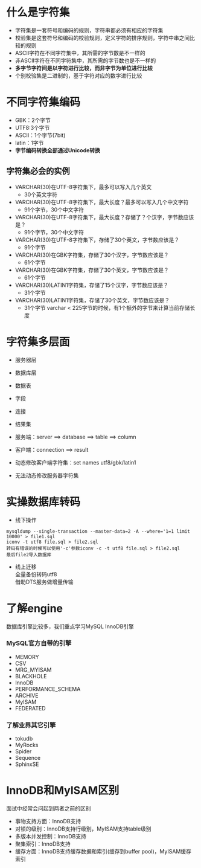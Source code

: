 # 什么是字符集

- 字符集是一套符号和编码的规则，字符串都必须有相应的字符集
- 校验集是这套符号和编码的校验规则，定义字符的排序规则，字符中串之间比较的规则
- ASCII字符在不同字符集中，其所需的字节数是不一样的
- 非ASCII字符在不同字符集中，其所需的字节数也是不一样的
- **多字节字符间是以字符进行比较，而非字节为单位进行比较**
- 个别校验集是二进制的，基于字符对应的数字进行比较

# 不同字符集编码

- GBK：2个字节
- UTF8:3个字节
- ASCII：1个字节(7bit)
- latin：1字节
- **字节编码转换全部通过Unicode转换**

## 字符集必会的实例

- VARCHAR(30)在UTF-8字符集下，最多可以写入几个英文
	- 30个英文字符
- VARCHAR(30)在UTF-8字符集下，最大长度？最多可以写入几个中文字符
	- 91个字节，30个中文字符
- VARCHAR(30)在UTF-8字符集下，最大长度？存储了？个汉字，字节数应该是？
	- 91个字节，30个中文字符
- VARCHAR(30)在UTF-8字符集下，存储了30个英文，字节数应该是？
	- 91个字节
- VARCHAR(30)在GBK字符集，存储了30个汉字，字节数应该是？
	- 61个字节
- VARCHAR(30)在GBK字符集，存储了30个英文，字节数应该是？
	- 61个字节
- VARCHAR(30)LATIN1字符集，存储了15个汉字，字节数应该是？
	- 31个字节
- VARCHAR(30)LATIN1字符集，存储了30个英文，字节数应该是？
	- 31个字节
varchar < 225字节的时候，有1个额外的字节来计算当前存储长度


# 字符集多层面

- 服务器层                     
- 数据库层
- 数据表
- 字段
- 连接
- 结果集

- 服务端：server ==> database ==> table ==> column
- 客户端：connection ==> result
- 动态修改客户端字符集：set names utf8/gbk/latin1
- 无法动态修改服务器字符集

# 实操数据库转码

- 线下操作
```
mysqldump --single-transaction --master-data=2 -A --where='1=1 limit 10000' > file1.sql
iconv -t utf8 file.sql > file2.sql
转码有错误的时候可以使用'-c'参数iconv -c -t utf8 file.sql > file2.sql
最后file2导入数据库
```

- 线上迁移  
全量备份转码utf8  
借助DTS服务做增量传输 


# 了解engine

数据库引擎比较多，我们重点学习MySQL InnoDB引擎 

### MySQL官方自带的引擎

- MEMORY            
- CSV               
- MRG_MYISAM        
- BLACKHOLE         
- InnoDB            
- PERFORMANCE_SCHEMA
- ARCHIVE           
- MyISAM            
- FEDERATED         

### 了解业界其它引擎

- tokudb
- MyRocks
- Spider
- Sequence
- SphinxSE

# InnoDB和MyISAM区别

面试中经常会问起到两者之前的区别  

- 事物支持方面：InnoDB支持
- 对锁的级别：InnoDB支持行级别，MyISAM支持table级别
- 多版本并发控制：InnoDB支持
- 聚集索引：InnoDB支持
- 缓存方面：InnoDB支持缓存数据和索引(缓存到buffer pool)，MyISAM缓存索引

